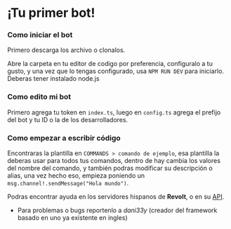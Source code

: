 # ¡Tu primer bot!

### Como iniciar el bot

Primero descarga los archivo o clonalos.

Abre la carpeta en tu editor de codigo por preferencia, configuralo a tu gusto, y una vez que lo tengas configurado, usa ``NPM RUN DEV`` para iniciarlo.
Deberas tener instalado node.js

### Como edito mi bot

Primero agrega tu token en ``index.ts``, luego en ``config.ts`` agrega el prefijo del bot y tu ID o la de los desarrolladores. 

### Como empezar a escribir código

Encontraras la plantilla en ``COMMANDS > comando de ejemplo``, esa plantilla la deberas usar para todos tus comandos, dentro de hay cambia los valores del nombre del comando, y también podras modificar su descripción o alias, una vez hecho eso, empieza poniendo un ``msg.channel!.sendMessage("Hola mundo")``.

Podras encontrar ayuda en los servidores hispanos de **Revolt**, o en su [API](https://revolt.js.org/index.html).

* Para problemas o bugs reportenlo a *dani33y* (creador del framework basado en uno ya existente en ingles)

